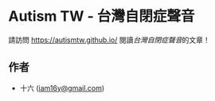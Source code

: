 # Autism TW - 台灣自閉症聲音

請訪問 https://autismtw.github.io/ 閱讀*台灣自閉症聲音*的文章！

## 作者

-   十六 (iam16y@gmail.com)
